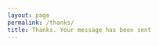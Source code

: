 ```yaml
---
layout: page
permalink: /thanks/
title: Thanks. Your message has been sent
---
```


<div class="row>
<p>Thanks. Your message has been sent</p>
</div>
